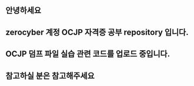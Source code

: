 ## 안녕하세요
## zerocyber 계정 OCJP 자격증 공부 repository 입니다.
## OCJP 덤프 파일 실습 관련 코드를 업로드 중입니다.
## 참고하실 분은 참고해주세요
